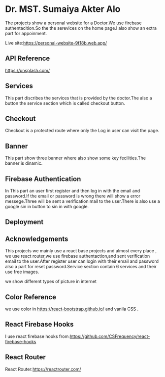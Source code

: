 
# Dr. MST. Sumaiya Akter Alo

The projects show a personal website for a Doctor.We use firebase authentacition.So the the serevices on the home page.I also show an extra part for appoinment.

Live site:https://personal-website-9f18b.web.app/



## API Reference

https://unsplash.com/

## Services
This part discribes the services that is provided by the doctor.The also a button the service section which is called checkout button.



## Checkout
Checkout is a protected route where only the Log in user can visit the page.

## Banner
This part show three banner where also show some key fecilities.The banner is dinamic.


## Firebase Authentication
In This part an user first register and then log in with the email and password.If the email or password is wrong there will show a error messege.Three will be sent a verification mail to the user.There is also use a google sin in button to sin in with google.




## Deployment





## Acknowledgements

 This projects we mainly use a react base projects and almost every place , we use react router,we use firebase authentaction,and sent verification email to the user.After register user can login with their email and password also a part for reset password.Service section contain 6 services and their use free images.

 we show different types of picture in internet

 
## Color Reference
we use color in https://react-bootstrap.github.io/ and vanila CSS .

## React Firebase Hooks
I use react firebase hooks from:https://github.com/CSFrequency/react-firebase-hooks

## React Router
React Router:https://reactrouter.com/